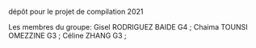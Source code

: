 dépôt pour le projet de compilation 2021

Les membres du groupe: 
Gisel RODRIGUEZ BAIDE   G4 ;
Chaima TOUNSI OMEZZINE  G3 ;
Céline ZHANG            G3 ;
